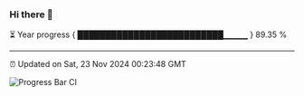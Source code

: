### Hi there 👋

⏳ Year progress { ██████████████████████████▁▁▁▁ } 89.35 %

---

⏰ Updated on Sat, 23 Nov 2024 00:23:48 GMT

![Progress Bar CI](https://github.com/liununu/liununu/workflows/Progress%20Bar%20CI/badge.svg)
